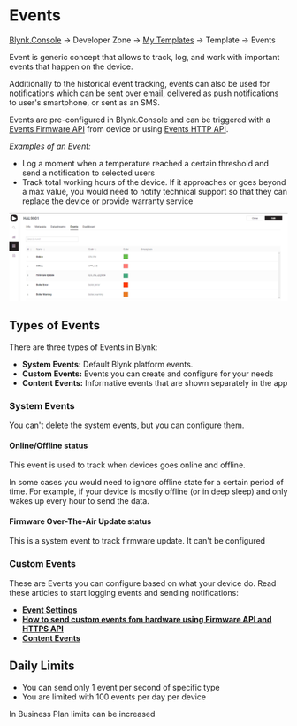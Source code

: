 # Events

[Blynk.Console](../../console-overview.md) -> Developer Zone -> [My Templates](../) -> Template -> Events

Event is generic concept that allows to track, log, and work with important events that happen on the device.&#x20;

Additionally to the historical event tracking, events can also be used for notifications which can be sent over email, delivered as push notifications to user's smartphone, or sent as an SMS.

Events are pre-configured in Blynk.Console and can be triggered with a [Events Firmware API](../../../blynk-library-firmware-api/log-event.md) from device or using [Events HTTP API](../../../blynk.cloud/device-https-api/trigger-events-api.md).

_Examples of an Event:_

* Log a moment when a temperature reached a certain threshold and send a notification to selected users
* Track total working hours of the device. If it approaches or goes beyond a max value, you would need to notify technical support so that they can replace the device or provide warranty service



![Events list in the template](../../../.gitbook/assets/events.PNG)



## Types of Events

There are three types of Events in Blynk:&#x20;

* **System Events:** Default Blynk platform events.&#x20;
* **Custom Events:** Events you can create and configure for your needs
* **Content Events:** Informative events that are shown separately in the app

### System Events

You can't delete the system events, but you can configure them.

#### Online/Offline status

This event is used to track when devices goes online and offline.

In some cases you would need to ignore offline state for a certain period of time. For example, if your device is mostly offline (or in deep sleep) and only wakes up every hour to send the data.



#### Firmware Over-The-Air Update status

This is a system event to track firmware update. It can't be configured



### Custom Events

These are Events you can configure based on what your device do. Read these articles to start logging events and sending notifications:&#x20;

* [**Event Settings**](custom-events/events-general-setting.md)
* [**How to send custom events fom hardware using Firmware API and HTTPS API**](custom-events/events--how-to-log-events.md)&#x20;
* [**Content Events**](custom-events/events-content-events.md)





## Daily Limits

* You can send only 1 event per second of specific type
* You are limited with 100 events per day per device

In Business Plan limits can be increased
